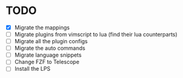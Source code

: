 # TODO

- [x] Migrate the mappings
- [ ] Migrate plugins from vimscript to lua (find their lua counterparts)
- [ ] Migrate all the plugin configs
- [ ] Migrate the auto commands
- [ ] Migrate language snippets
- [ ] Change FZF to Telescope
- [ ] Install the LPS
